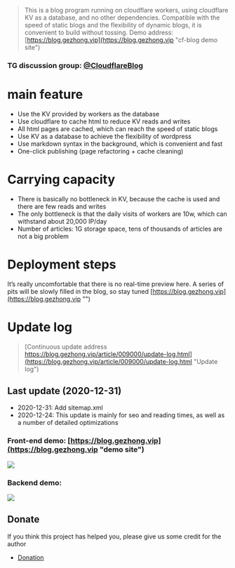 > This is a blog program running on cloudflare workers, using cloudflare KV as a database, and no other dependencies.
Compatible with the speed of static blogs and the flexibility of dynamic blogs, it is convenient to build without tossing.
Demo address: [https://blog.gezhong.vip](https://blog.gezhong.vip "cf-blog demo site")

### TG discussion group: [@CloudflareBlog](https://t.me/cloudflareblog "")
# main feature
* Use the KV provided by workers as the database
* Use cloudflare to cache html to reduce KV reads and writes
* All html pages are cached, which can reach the speed of static blogs
* Use KV as a database to achieve the flexibility of wordpress
* Use markdown syntax in the background, which is convenient and fast
* One-click publishing (page refactoring + cache cleaning)

# Carrying capacity
 * There is basically no bottleneck in KV, because the cache is used and there are few reads and writes
 * The only bottleneck is that the daily visits of workers are 10w, which can withstand about 20,000 IP/day
 * Number of articles: 1G storage space, tens of thousands of articles are not a big problem

# Deployment steps
  It’s really uncomfortable that there is no real-time preview here. A series of pits will be slowly filled in the blog, so stay tuned [https://blog.gezhong.vip](https://blog.gezhong.vip "")

# Update log

> [Continuous update address https://blog.gezhong.vip/article/009000/update-log.html](https://blog.gezhong.vip/article/009000/update-log.html "Update log")
  
## Last update (2020-12-31)
* 2020-12-31: Add sitemap.xml
* 2020-12-24: This update is mainly for seo and reading times, as well as a number of detailed optimizations




### Front-end demo: [https://blog.gezhong.vip](https://blog.gezhong.vip "demo site")
![](https://s3.ax1x.com/2020/12/22/rrP81S.png)

### Backend demo:
![](https://s3.ax1x.com/2020/12/22/rrAWrD.png)

## Donate

If you think this project has helped you, please give us some credit for the author

* [Donation](https://afdian.net/@zhaopp "Love Power Generation")
